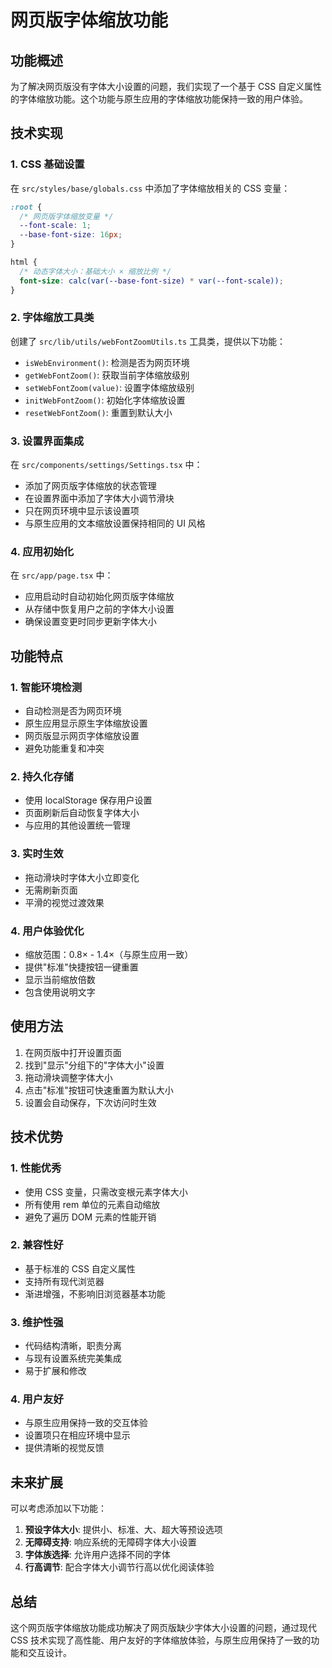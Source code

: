 # 网页版字体缩放功能

## 功能概述

为了解决网页版没有字体大小设置的问题，我们实现了一个基于 CSS 自定义属性的字体缩放功能。这个功能与原生应用的字体缩放功能保持一致的用户体验。

## 技术实现

### 1. CSS 基础设置

在 `src/styles/base/globals.css` 中添加了字体缩放相关的 CSS 变量：

```css
:root {
  /* 网页版字体缩放变量 */
  --font-scale: 1;
  --base-font-size: 16px;
}

html {
  /* 动态字体大小：基础大小 × 缩放比例 */
  font-size: calc(var(--base-font-size) * var(--font-scale));
}
```

### 2. 字体缩放工具类

创建了 `src/lib/utils/webFontZoomUtils.ts` 工具类，提供以下功能：

- `isWebEnvironment()`: 检测是否为网页环境
- `getWebFontZoom()`: 获取当前字体缩放级别
- `setWebFontZoom(value)`: 设置字体缩放级别
- `initWebFontZoom()`: 初始化字体缩放设置
- `resetWebFontZoom()`: 重置到默认大小

### 3. 设置界面集成

在 `src/components/settings/Settings.tsx` 中：

- 添加了网页版字体缩放的状态管理
- 在设置界面中添加了字体大小调节滑块
- 只在网页环境中显示该设置项
- 与原生应用的文本缩放设置保持相同的 UI 风格

### 4. 应用初始化

在 `src/app/page.tsx` 中：

- 应用启动时自动初始化网页版字体缩放
- 从存储中恢复用户之前的字体大小设置
- 确保设置变更时同步更新字体大小

## 功能特点

### 1. 智能环境检测
- 自动检测是否为网页环境
- 原生应用显示原生字体缩放设置
- 网页版显示网页字体缩放设置
- 避免功能重复和冲突

### 2. 持久化存储
- 使用 localStorage 保存用户设置
- 页面刷新后自动恢复字体大小
- 与应用的其他设置统一管理

### 3. 实时生效
- 拖动滑块时字体大小立即变化
- 无需刷新页面
- 平滑的视觉过渡效果

### 4. 用户体验优化
- 缩放范围：0.8× - 1.4×（与原生应用一致）
- 提供"标准"快捷按钮一键重置
- 显示当前缩放倍数
- 包含使用说明文字

## 使用方法

1. 在网页版中打开设置页面
2. 找到"显示"分组下的"字体大小"设置
3. 拖动滑块调整字体大小
4. 点击"标准"按钮可快速重置为默认大小
5. 设置会自动保存，下次访问时生效

## 技术优势

### 1. 性能优秀
- 使用 CSS 变量，只需改变根元素字体大小
- 所有使用 rem 单位的元素自动缩放
- 避免了遍历 DOM 元素的性能开销

### 2. 兼容性好
- 基于标准的 CSS 自定义属性
- 支持所有现代浏览器
- 渐进增强，不影响旧浏览器基本功能

### 3. 维护性强
- 代码结构清晰，职责分离
- 与现有设置系统完美集成
- 易于扩展和修改

### 4. 用户友好
- 与原生应用保持一致的交互体验
- 设置项只在相应环境中显示
- 提供清晰的视觉反馈

## 未来扩展

可以考虑添加以下功能：

1. **预设字体大小**: 提供小、标准、大、超大等预设选项
2. **无障碍支持**: 响应系统的无障碍字体大小设置
3. **字体族选择**: 允许用户选择不同的字体
4. **行高调节**: 配合字体大小调节行高以优化阅读体验

## 总结

这个网页版字体缩放功能成功解决了网页版缺少字体大小设置的问题，通过现代 CSS 技术实现了高性能、用户友好的字体缩放体验，与原生应用保持了一致的功能和交互设计。
